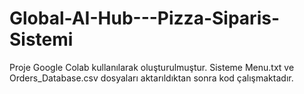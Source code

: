 # Global-AI-Hub---Pizza-Siparis-Sistemi
Proje Google Colab kullanılarak oluşturulmuştur.
Sisteme Menu.txt ve Orders_Database.csv dosyaları aktarıldıktan sonra kod çalışmaktadır.
